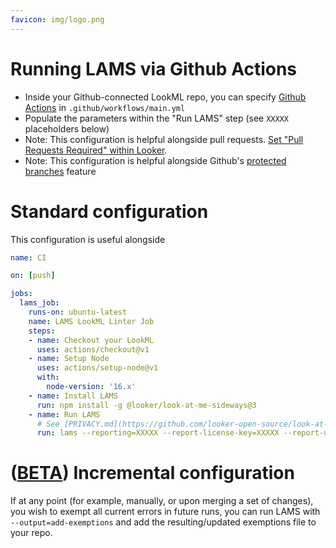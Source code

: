 ```yaml
---
favicon: img/logo.png
---
```

# Running LAMS via Github Actions

- Inside your Github-connected LookML repo, you can specify [Github Actions](https://docs.github.com/en/actions) in `.github/workflows/main.yml`
- Populate the parameters within the "Run LAMS" step (see `XXXXX` placeholders below)
- Note: This configuration is helpful alongside pull requests. [Set "Pull Requests Required" within Looker](https://cloud.google.com/looker/docs/git-options#integrating_pull_requests_for_your_project).
- Note: This configuration is helpful alongside Github's [protected branches](https://docs.github.com/en/repositories/configuring-branches-and-merges-in-your-repository/managing-protected-branches/about-protected-branches) feature

# Standard configuration

This configuration is useful alongside

<!-- {% raw %} -->
```yaml
name: CI

on: [push]

jobs:
  lams_job:
    runs-on: ubuntu-latest
    name: LAMS LookML Linter Job
    steps:
    - name: Checkout your LookML
      uses: actions/checkout@v1
    - name: Setup Node
      uses: actions/setup-node@v1
      with:
        node-version: '16.x'
    - name: Install LAMS
      run: npm install -g @looker/look-at-me-sideways@3
    - name: Run LAMS
      # See [PRIVACY.md](https://github.com/looker-open-source/look-at-me-sideways/blob/master/PRIVACY.md)
      run: lams --reporting=XXXXX --report-license-key=XXXXX --report-user=XXXXX
```
<!-- {% endraw %}) -->

# ([BETA](https://github.com/looker-open-source/look-at-me-sideways/issues/142)) Incremental configuration

If at any point (for example, manually, or upon merging a set of changes), you wish to exempt all current errors in future runs, you can run LAMS with  `--output=add-exemptions` and add the resulting/updated exemptions file to your repo.
